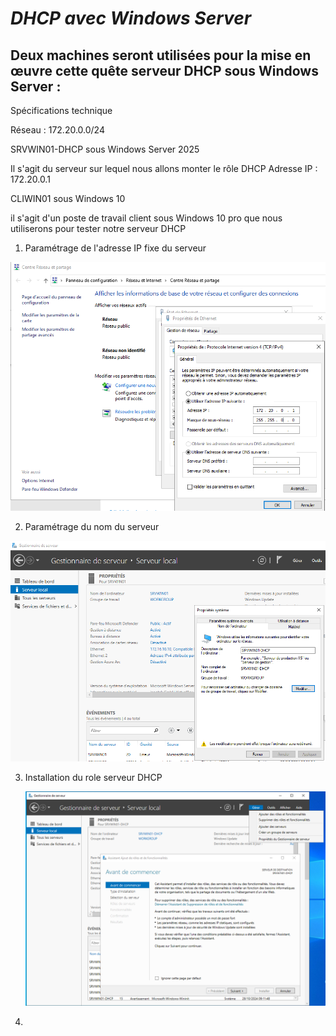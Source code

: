 
# _**DHCP avec Windows Server**_


  ## Deux machines seront utilisées pour la mise en œuvre cette quête serveur DHCP sous Windows Server :


Spécifications technique 

Réseau : 172.20.0.0/24


SRVWIN01-DHCP sous Windows Server 2025

    
  Il s'agit du serveur sur lequel nous allons monter le rôle DHCP
  Adresse IP : 172.20.0.1

CLIWIN01 sous Windows 10

  il s'agit d'un poste de travail client sous Windows 10 pro que nous utiliserons pour tester notre serveur DHCP

1) Paramétrage de l'adresse IP fixe du serveur

![vmname](/Images/0-Configuration%20adresse%20IP%20fixe%20pour%20le%20serveur%20DHCP.png)

2) Paramétrage du nom du serveur


![vmname](/Images/1-Changement%20nom%20du%20serveur.png)


3) Installation du role serveur DHCP

   ![Image](/Images/2-Gérer-Ajouter%20des%20roles%20et%20fonctionnalités.png)


5) 

